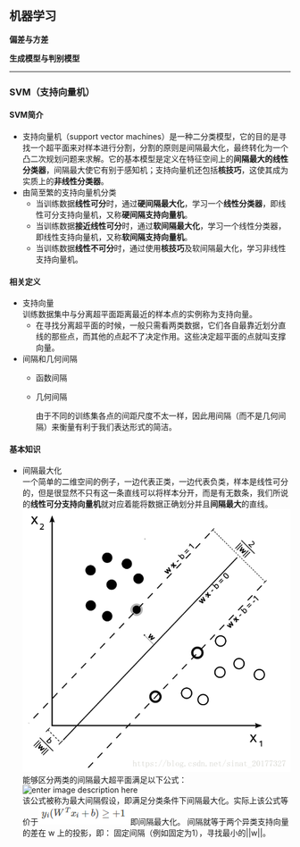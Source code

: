  ## **机器学习**

**偏差与方差**

**生成模型与判别模型**



----
### **SVM（支持向量机）**
#### SVM简介  
- 支持向量机（support vector machines）是一种二分类模型，它的目的是寻找一个超平面来对样本进行分割，分割的原则是间隔最大化，最终转化为一个凸二次规划问题来求解。它的基本模型是定义在特征空间上的**间隔最大的线性分类器**，间隔最大使它有别于感知机；支持向量机还包括**核技巧**，这使其成为实质上的**非线性分类器**。
- 由简至繁的支持向量机分类
  - 当训练数据**线性可分**时，通过**硬间隔最大化**，学习一个**线性分类器**，即线性可分支持向量机，又称**硬间隔支持向量机**。
  - 当训练数据**接近线性可分**时，通过**软间隔最大化**，学习一个线性分类器，即线性支持向量机，又称**软间隔支持向量机**。
  - 当训练数据**线性不可分**时，通过使用**核技巧**及软间隔最大化，学习非线性支持向量机。  
#### 相关定义
- 支持向量  
     训练数据集中与分离超平面距离最近的样本点的实例称为支持向量。
     - 在寻找分离超平面的时候，一般只需看两类数据，它们各自最靠近划分直线的那些点，而其他的点起不了决定作用。这些决定超平面的点就叫支撑向量。
- 间隔和几何间隔  
  - 函数间隔  
    
  - 几何间隔

    由于不同的训练集各点的间距尺度不太一样，因此用间隔（而不是几何间隔）来衡量有利于我们表达形式的简洁。
 #### 基本知识  
 - 间隔最大化  
   一个简单的二维空间的例子，一边代表正类，一边代表负类，样本是线性可分的，但是很显然不只有这一条直线可以将样本分开，而是有无数条，我们所说的**线性可分支持向量机**就对应着能将数据正确划分并且**间隔最大**的直线。
   ![enter image description here](picture/20180328155347956.png)   
   能够区分两类的间隔最大超平面满足以下公式：  
   ![enter image description here](picture/1556011439%281%29.png)  
   该公式被称为最大间隔假设，即满足分类条件下间隔最大化。实际上该公式等价于![enter image description here](https://github.com/sfxz035/DL-Learning/blob/master/picture/1556012611%281%29.jpg)即间隔最大化。
   间隔就等于两个异类支持向量的差在 w 上的投影，即：
   固定间隔（例如固定为1），寻找最小的||w||。

<!--stackedit_data:
eyJoaXN0b3J5IjpbLTUwMTU1MjA4MSwxMTQzNTg1MTE2LC0yMD
M3ODQyMzQ3LDExMDY4ODIzMTYsMTgzMTgwMzg5OCwtMzU4MjQ2
ODM2LDExOTA4MDM5MzUsMjEzMzg0MDc3MSwtNjM2MTcyOTA2LC
0xNDU5Nzk2MTc2LC05MTQzOTA0MzksOTE1OTg2MDA3LDQ5NzI4
NjY3MywtMTQ5Mzg4MjUwLDE5NDIxNjM3OTAsLTM1ODc4OTI5My
wtOTk0MzkzNzk4LDEwMjYzMDQyMjAsMzIyNzM3OCw5MjQ5NjEy
ODJdfQ==
-->